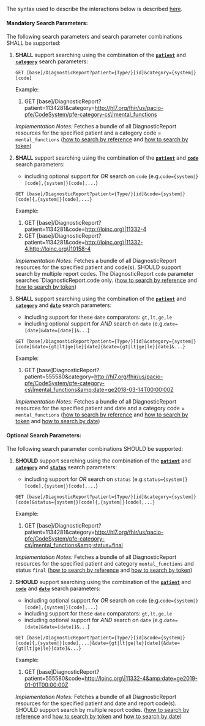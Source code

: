 The syntax used to describe the interactions below is described [here](https://hl7.org/fhir/us/core/STU6.1/general-guidance.html#search-syntax).

#### Mandatory Search Parameters:

The following search parameters and search parameter combinations SHALL be supported:

1. **SHALL** support searching using the combination of the **[`patient`](https://hl7.org/fhir/us/core/STU6.1/SearchParameter-us-core-diagnosticreport-patient.html)** and **[`category`](https://hl7.org/fhir/us/core/STU6.1/SearchParameter-us-core-diagnosticreport-category.html)** search parameters:

    `GET [base]/DiagnosticReport?patient={Type/}[id]&category={system|}[code]`

    Example:

      1. GET [base]/DiagnosticReport?patient=1134281&amp;category=http://hl7.org/fhir/us/pacio-pfe/CodeSystem/pfe-category-cs\|mental_functions
      
    *Implementation Notes:* Fetches a bundle of all DiagnosticReport resources for the specified patient and a category code = `mental_functions` ([how to search by reference](https://hl7.org/fhir/R4/search.html#reference) and [how to search by token](https://hl7.org/fhir/R4/search.html#token))

1. **SHALL** support searching using the combination of the **[`patient`](https://hl7.org/fhir/us/core/STU6.1/SearchParameter-us-core-diagnosticreport-patient.html)** and **[`code`](https://hl7.org/fhir/us/core/STU6.1/SearchParameter-us-core-diagnosticreport-code.html)** search parameters:
    - including optional support for *OR* search on `code` (e.g.`code={system|}[code],{system|}[code],...`)

    `GET [base]/DiagnosticReport?patient={Type/}[id]&code={system|}[code]{,{system|}[code],...}`

    Example:

      1. GET [base]/DiagnosticReport?patient=1134281&amp;code=http://loinc.org\|11332-4
      1. GET [base]/DiagnosticReport?patient=1134281&amp;code=http://loinc.org\|11332-4,http://loinc.org\|10158-4

    *Implementation Notes:* Fetches a bundle of all DiagnosticReport resources for the specified patient and code(s).  SHOULD support search by multiple report codes. The DiagnosticReport `code` parameter searches `DiagnosticReport.code only. ([how to search by reference](https://hl7.org/fhir/R4/search.html#reference) and [how to search by token](https://hl7.org/fhir/R4/search.html#token))

1. **SHALL** support searching using the combination of the **[`patient`](https://hl7.org/fhir/us/core/STU6.1/SearchParameter-us-core-diagnosticreport-patient.html)** and **[`category`](https://hl7.org/fhir/us/core/STU6.1/SearchParameter-us-core-diagnosticreport-category.html)** and **[`date`](https://hl7.org/fhir/us/core/STU6.1/SearchParameter-us-core-diagnosticreport-date.html)** search parameters:
    - including support for these `date` comparators: `gt,lt,ge,le`
    - including optional support for *AND* search on `date` (e.g.`date=[date]&date=[date]]&...`)

    `GET [base]/DiagnosticReport?patient={Type/}[id]&category={system|}[code]&date={gt|lt|ge|le}[date]{&date={gt|lt|ge|le}[date]&...}`

    Example:

      1. GET [base]DiagnosticReport?patient=555580&amp;category=http://hl7.org/fhir/us/pacio-pfe/CodeSystem/pfe-category-cs\|mental_functions&amp;date=ge2018-03-14T00:00:00Z

    *Implementation Notes:* Fetches a bundle of all DiagnosticReport resources for the specified patient and date and a category code = `mental_functions` ([how to search by reference](https://hl7.org/fhir/R4/search.html#reference) and [how to search by token](https://hl7.org/fhir/R4/search.html#token) and [how to search by date](https://hl7.org/fhir/R4/search.html#date))


#### Optional Search Parameters:

The following search parameter combinations SHOULD be supported:

1. **SHOULD** support searching using the combination of the **[`patient`](https://hl7.org/fhir/us/core/STU6.1/SearchParameter-us-core-diagnosticreport-patient.html)** and **[`category`](https://hl7.org/fhir/us/core/STU6.1/SearchParameter-us-core-diagnosticreport-category.html)** and **[`status`](https://hl7.org/fhir/us/core/STU6.1/SearchParameter-us-core-diagnosticreport-status.html)** search parameters:
    - including support for *OR* search on `status` (e.g.`status={system|}[code],{system|}[code],...`)

    `GET [base]/DiagnosticReport?patient={Type/}[id]&category={system|}[code]&status={system|}[code]{,{system|}[code],...}`

    Example:

    1. GET [base]/DiagnosticReport?patient=1134281&amp;category=http://hl7.org/fhir/us/pacio-pfe/CodeSystem/pfe-category-cs\|mental_functions&amp;status=final

    *Implementation Notes:* Fetches a bundle of all DiagnosticReport resources for the specified patient and category `mental_functions` and status `final` ([how to search by reference](https://hl7.org/fhir/R4/search.html#reference) and [how to search by token](https://hl7.org/fhir/R4/search.html#token))

1. **SHOULD** support searching using the combination of the **[`patient`](https://hl7.org/fhir/us/core/STU6.1/SearchParameter-us-core-diagnosticreport-patient.html)** and **[`code`](https://hl7.org/fhir/us/core/STU6.1/SearchParameter-us-core-diagnosticreport-code.html)** and **[`date`](https://hl7.org/fhir/us/core/STU6.1/SearchParameter-us-core-diagnosticreport-date.html)** search parameters:
    - including optional support for *OR* search on `code` (e.g.`code={system|}[code],{system|}[code],...`)
    - including support for these `date` comparators: `gt,lt,ge,le`
    - including optional support for *AND* search on `date` (e.g.`date=[date]&date=[date]]&...`)

    `GET [base]/DiagnosticReport?patient={Type/}[id]&code={system|}[code]{,{system|}[code],...}&date={gt|lt|ge|le}[date]{&date={gt|lt|ge|le}[date]&...}`

    Example:

      1. GET [base]DiagnosticReport?patient=555580&amp;code=http://loinc.org\|11332-4&amp;date=ge2019-01-01T00:00:00Z

    *Implementation Notes:* Fetches a bundle of all DiagnosticReport resources for the specified patient and date and report code(s).  SHOULD support search by multiple report codes. ([how to search by reference](https://hl7.org/fhir/R4/search.html#reference) and [how to search by token](https://hl7.org/fhir/R4/search.html#token) and [how to search by date](https://hl7.org/fhir/R4/search.html#date))
